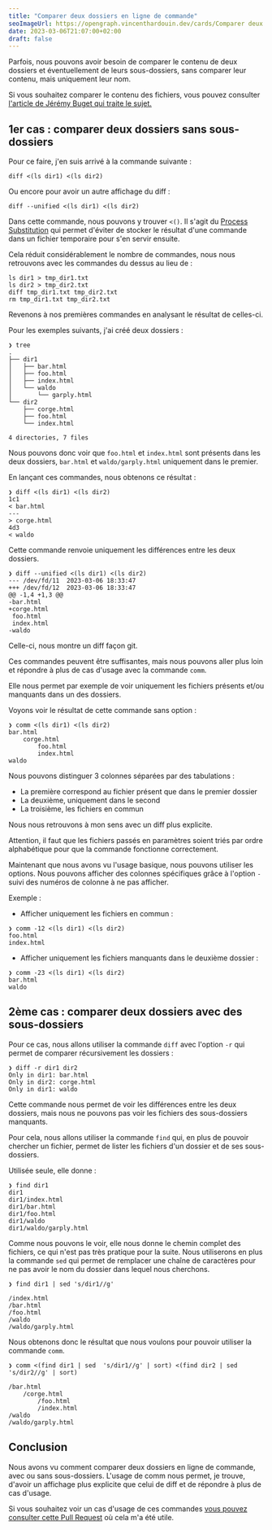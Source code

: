 ```yaml
---
title: "Comparer deux dossiers en ligne de commande"
seoImageUrl: https://opengraph.vincenthardouin.dev/cards/Comparer deux dossiers
date: 2023-03-06T21:07:00+02:00
draft: false
---
```


Parfois, nous pouvons avoir besoin de comparer le contenu de deux dossiers et éventuellement de leurs sous-dossiers,
sans
comparer leur contenu, mais uniquement leur nom.

Si vous souhaitez comparer le contenu des fichiers, vous pouvez
consulter [l'article de Jérémy Buget qui traite le sujet.](https://jbuget.fr/posts/techniques-pour-fusionner-deux-versions-d-un-projet-shopify-grace-a-git/)

## 1er cas : comparer deux dossiers sans sous-dossiers

Pour ce faire, j'en suis arrivé à la commande suivante :

```shell
diff <(ls dir1) <(ls dir2)
```

Ou encore pour avoir un autre affichage du diff :

```shell
diff --unified <(ls dir1) <(ls dir2)
```

Dans cette commande, nous pouvons y trouver `<()`.
Il s'agit
du [Process Substitution](https://www.gnu.org/software/bash/manual/html_node/Process-Substitution.html#Process-Substitution)
qui permet d'éviter de stocker le résultat d'une commande dans un fichier temporaire pour s'en servir ensuite.

Cela réduit considérablement le nombre de commandes, nous nous retrouvons avec les commandes du dessus au lieu de :

```shell
ls dir1 > tmp_dir1.txt
ls dir2 > tmp_dir2.txt
diff tmp_dir1.txt tmp_dir2.txt
rm tmp_dir1.txt tmp_dir2.txt
```

Revenons à nos premières commandes en analysant le résultat de celles-ci.

Pour les exemples suivants, j'ai créé deux dossiers :

```shell
❯ tree
.
├── dir1
│   ├── bar.html
│   ├── foo.html
│   ├── index.html
│   └── waldo
│       └── garply.html
└── dir2
    ├── corge.html
    ├── foo.html
    └── index.html

4 directories, 7 files
```

Nous pouvons donc voir que `foo.html` et `index.html` sont présents dans les deux dossiers, `bar.html`
et `waldo/garply.html` uniquement dans le premier.

En lançant ces commandes, nous obtenons ce résultat :

```shell
❯ diff <(ls dir1) <(ls dir2)
1c1
< bar.html
---
> corge.html
4d3
< waldo
```

Cette commande renvoie uniquement les différences entre les deux dossiers.

```shell
❯ diff --unified <(ls dir1) <(ls dir2)
--- /dev/fd/11	2023-03-06 18:33:47
+++ /dev/fd/12	2023-03-06 18:33:47
@@ -1,4 +1,3 @@
-bar.html
+corge.html
 foo.html
 index.html
-waldo
```

Celle-ci, nous montre un diff façon git.

Ces commandes peuvent être suffisantes, mais nous pouvons aller plus loin et répondre à plus de cas d'usage avec la
commande `comm`.

Elle nous permet par exemple de voir uniquement les fichiers présents et/ou manquants dans un des dossiers.

Voyons voir le résultat de cette commande sans option :

```shell
❯ comm <(ls dir1) <(ls dir2)
bar.html
	corge.html
		foo.html
		index.html
waldo
```

Nous pouvons distinguer 3 colonnes séparées par des tabulations :

- La première correspond au fichier présent que dans le premier dossier
- La deuxième, uniquement dans le second
- La troisième, les fichiers en commun

Nous nous retrouvons à mon sens avec un diff plus explicite.

Attention, il faut que les fichiers passés en paramètres soient triés par ordre alphabétique pour que la commande
fonctionne correctement.

Maintenant que nous avons vu l'usage basique, nous pouvons utiliser les options.
Nous pouvons afficher des colonnes spécifiques grâce à l'option `-` suivi
des numéros de colonne à ne pas afficher.

Exemple :

- Afficher uniquement les fichiers en commun :

```shell
❯ comm -12 <(ls dir1) <(ls dir2)
foo.html
index.html
```

- Afficher uniquement les fichiers manquants dans le deuxième dossier :

```shell
❯ comm -23 <(ls dir1) <(ls dir2)
bar.html
waldo
```

## 2ème cas : comparer deux dossiers avec des sous-dossiers

Pour ce cas, nous allons utiliser la commande `diff` avec l'option `-r` qui permet de comparer récursivement les
dossiers :

```shell
❯ diff -r dir1 dir2
Only in dir1: bar.html
Only in dir2: corge.html
Only in dir1: waldo
```

Cette commande nous permet de voir les différences entre les deux dossiers, mais nous ne pouvons pas voir les fichiers
des sous-dossiers manquants.

Pour cela, nous allons utiliser la commande `find` qui, en plus de pouvoir chercher un fichier, permet de lister les
fichiers d'un dossier et de ses sous-dossiers.

Utilisée seule, elle donne :

```shell
❯ find dir1
dir1
dir1/index.html
dir1/bar.html
dir1/foo.html
dir1/waldo
dir1/waldo/garply.html
```

Comme nous pouvons le voir, elle nous donne le chemin complet des fichiers, ce qui n'est pas très pratique pour la
suite. Nous utiliserons en plus la commande `sed` qui permet de remplacer une chaîne de caractères pour ne pas avoir le
nom du dossier dans lequel nous cherchons.

```shell
❯ find dir1 | sed 's/dir1//g'

/index.html
/bar.html
/foo.html
/waldo
/waldo/garply.html
```

Nous obtenons donc le résultat que nous voulons pour pouvoir utiliser la commande `comm`.

```shell
❯ comm <(find dir1 | sed  's/dir1//g' | sort) <(find dir2 | sed 's/dir2//g' | sort)

/bar.html
	/corge.html
		/foo.html
		/index.html
/waldo
/waldo/garply.html
```

## Conclusion

Nous avons vu comment comparer deux dossiers en ligne de commande, avec ou sans sous-dossiers.
L'usage de comm nous permet, je trouve, d'avoir un affichage plus explicite que celui de diff et de répondre à plus de
cas d'usage.

Si vous souhaitez voir un cas d'usage de ces
commandes [vous pouvez consulter cette Pull Request](https://github.com/1024pix/pix-site/pull/395) où cela m'a été
utile.
